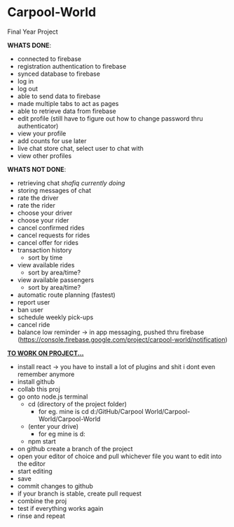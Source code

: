 # Carpool-World
Final Year Project

<b>WHATS DONE</b>:
- connected to firebase
- registration authentication to firebase
- synced database to firebase
- log in
- log out
- able to send data to firebase
- made multiple tabs to act as pages
- able to retrieve data from firebase
- edit profile (still have to figure out how to change password thru authenticator)
- view your profile
- add counts for use later
- live chat store chat, select user to chat with
- view other profiles

<b>WHATS NOT DONE</b>:
- retrieving chat *shafiq currently doing*
- storing messages of chat
- rate the driver
- rate the rider
- choose your driver
- choose your rider
- cancel confirmed rides
- cancel requests for rides
- cancel offer for rides
- transaction history
  - sort by time
- view available rides
  - sort by area/time?
- view available passengers
  - sort by area/time?
- automatic route planning (fastest)
- report user
- ban user
- schedule weekly pick-ups
- cancel ride
- balance low reminder -> in app messaging, pushed thru firebase (https://console.firebase.google.com/project/carpool-world/notification)

<b><u>TO WORK ON PROJECT...</u></b>
- install react -> you have to install a lot of plugins and shit i dont even remember anymore
- install github
- collab this proj
- go onto node.js terminal
  - cd (directory of the project folder)
    - for eg. mine is cd d:/GitHub/Carpool World/Carpool-World/Carpool-World
  - (enter your drive)
    - for eg mine is d:
  - npm start
- on github create a branch of the project
- open your editor of choice and pull whichever file you want to edit into the editor
- start editing
- save
- commit changes to github
- if your branch is stable, create pull request
- combine the proj
- test if everything works again
- rinse and repeat
